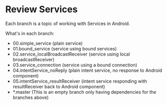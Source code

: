 # Review Services

Each branch is a topic of working with Services in Android.

What's in each branch:

  - 00.simple_service (plain service)
  - 01.bound_service (service using bound services)
  - 02.service_localBroadcastReceiver (service using local broadcastReceiver)
  - 03.service_connection (service using a bound connection)
  - 04.intentService_noReply (plain intent service, no response to Android component)
  - 05.intentService_resultReceiver (intent service responding with resultReceiver back to Android component)
  - *.master (This is an empty branch only having dependencies for the branches above)
